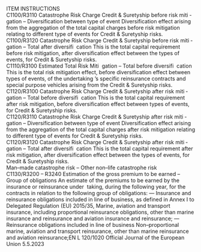  
ITEM  INSTRUCTIONS  
C1100/R3110  Catastrophe Risk Charge Credit 
& Suretyship before risk miti ­
gation – Diversification 
between type of event  Diversification effect arising from the aggregation of the total capital charges 
before risk mitigation relating to different type of events for Credit & Suretyship 
risks.  
C1100/R3120  Catastrophe Risk Charge Credit 
& Suretyship before risk miti ­
gation – Total after diversifi ­
cation  This is the total capital requirement before risk mitigation, after diversification 
effect between the types of events, for Credit & Suretyship risks.  
C1110/R3100  Estimated Total Risk Miti ­
gation – Total before diversifi ­
cation  This is the total risk mitigation effect, before diversification effect between types of 
events, of the undertaking ’s specific reinsurance contracts and special purpose 
vehicles arising from the Credit & Suretyship risks.  
C1120/R3100  Catastrophe Risk Charge Credit 
& Suretyship after risk miti ­
gation – Total before diversifi ­
cation  This is the total capital requirement after risk mitigation, before diversification 
effect between types of events, for Credit & Suretyship risks.  
C1120/R3110  Catastrophe Risk Charge Credit 
& Suretyship after risk miti ­
gation – Diversification 
between type of event  Diversification effect arising from the aggregation of the total capital charges after 
risk mitigation relating to different type of events for Credit & Suretyship risks.  
C1120/R3120  Catastrophe Risk Charge Credit 
& Suretyship after risk miti ­
gation – Total after diversifi ­
cation  This is the total capital requirement after risk mitigation, after diversification effect 
between the types of events, for Credit & Suretyship risks.  
Man–made 
catastrophe risk 
– Other non–life 
catastrophe risk  
C1130/R3200 – 
R3240  Estimation of the gross 
premium to be earned – 
Group of obligations  An estimate of the premiums to be earned by the insurance or reinsurance under ­
taking, during the following year, for the contracts in relation to the following 
group of obligations: 
— Insurance and reinsurance obligations included in line of business, as defined 
in Annex I to Delegated Regulation (EU) 2015/35, Marine, aviation and 
transport insurance, including proportional reinsurance obligations, other 
than marine insurance and reinsurance and aviation insurance and 
reinsurance; 
— Reinsurance obligations included in line of business Non–proportional marine, 
aviation and transport reinsurance, other than marine reinsurance and aviation 
reinsurance;EN  L 120/1020 Official Journal of the European Union 5.5.2023
